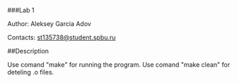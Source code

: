 ###Lab 1

Author: Aleksey Garcia Adov

Contacts: st135738@student.spbu.ru

##Description

Use comand "make" for running the program.
Use comand "make clean" for deteling .o files.
